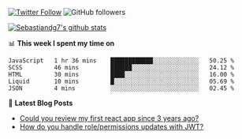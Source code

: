<!--
[![visitors](https://visitor-badge.glitch.me/badge?page_id=sebastiandg7.sebastiandg7)](https://github.com/sebastiandg7)
-->
[![Twitter Follow](https://img.shields.io/twitter/follow/sebastiandg7?style=social&label=Follow)](https://twitter.com/sebastiandg7)
![GitHub followers](https://img.shields.io/github/followers/sebastiandg7?label=Follow&style=social)

[![Sebastiandg7's github stats](https://github-readme-stats.vercel.app/api?username=sebastiandg7)](https://github.com/anuraghazra/github-readme-stats)

📊 **This week I spent my time on**
<!--START_SECTION:waka-->
```text
JavaScript   1 hr 36 mins    ████████████░░░░░░░░░░░░░   50.25 % 
SCSS         46 mins         ██████░░░░░░░░░░░░░░░░░░░   24.12 % 
HTML         30 mins         ████░░░░░░░░░░░░░░░░░░░░░   16.00 % 
Liquid       10 mins         █░░░░░░░░░░░░░░░░░░░░░░░░   05.69 % 
JSON         4 mins          ░░░░░░░░░░░░░░░░░░░░░░░░░   02.45 %
```
<!--END_SECTION:waka-->

📕 **Latest Blog Posts**
<!-- BLOG-POST-LIST:START -->
- [Could you review my first react app since 3 years ago?](https://dev.to/sebastiandg7/could-you-review-my-first-react-app-since-3-years-ago-3nbh)
- [How do you handle role/permissions updates with JWT?](https://dev.to/sebastiandg7/how-do-you-handle-role-permissions-updates-with-jwt-3778)
<!-- BLOG-POST-LIST:END -->
